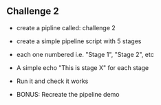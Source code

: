 ## Challenge 2

* create a pipline called: challenge 2

* create a simple pipeline script with 5 stages

- each one numbered i.e. "Stage 1", "Stage 2", etc

- A simple echo "This is stage X" for each stage

* Run it and check it works

* BONUS: Recreate the pipeline demo 
